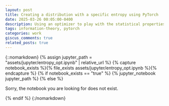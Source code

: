 ```yaml
---
layout: post
title: Creating a distribution with a specific entropy using PyTorch
date: 2025-03-26 00:05:00-0400
description: Using an optimizer to play with the statistical properties of a distribution
tags: information-theory, pytorch
categories: work
giscus_comments: true
related_posts: true
---
```


{::nomarkdown}
{% assign jupyter_path = "assets/jupyter/entropy_opt.ipynb" | relative_url %}
{% capture notebook_exists %}{% file_exists assets/jupyter/entropy_opt.ipynb %}{% endcapture %}
{% if notebook_exists == "true" %}
{% jupyter_notebook jupyter_path %}
{% else %}

<p>Sorry, the notebook you are looking for does not exist.</p>
{% endif %}
{:/nomarkdown}
